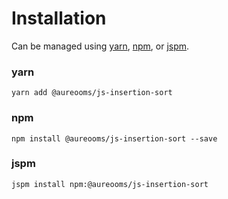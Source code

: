 # Installation

Can be managed using
[yarn](https://yarnpkg.com/en/docs),
[npm](https://docs.npmjs.com),
or [jspm](https://jspm.org/docs).


### yarn
```terminal
yarn add @aureooms/js-insertion-sort
```

### npm
```terminal
npm install @aureooms/js-insertion-sort --save
```

### jspm
```terminal
jspm install npm:@aureooms/js-insertion-sort
```
